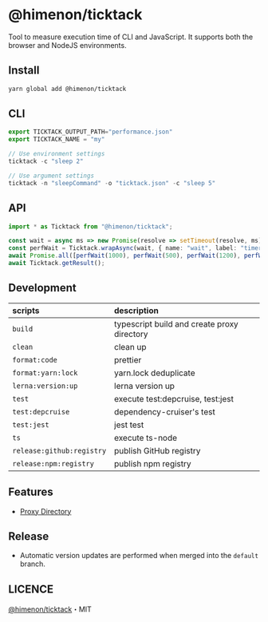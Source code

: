 # @himenon/ticktack

Tool to measure execution time of CLI and JavaScript.
It supports both the browser and NodeJS environments.

## Install

```bash
yarn global add @himenon/ticktack
```

## CLI

```ts
export TICKTACK_OUTPUT_PATH="performance.json"
export TICKTACK_NAME = "my"

// Use environment settings
ticktack -c "sleep 2"

// Use argument settings
ticktack -n "sleepCommand" -o "ticktack.json" -c "sleep 5"
```

## API

```ts
import * as Ticktack from "@himenon/ticktack";

const wait = async ms => new Promise(resolve => setTimeout(resolve, ms));
const perfWait = Ticktack.wrapAsync(wait, { name: "wait", label: "timer" });
await Promise.all([perfWait(1000), perfWait(500), perfWait(1200), perfWait(1300)]);
await Ticktack.getResult();
```

## Development

| scripts                   | description                                 |
| :------------------------ | :------------------------------------------ |
| `build`                   | typescript build and create proxy directory |
| `clean`                   | clean up                                    |
| `format:code`             | prettier                                    |
| `format:yarn:lock`        | yarn.lock deduplicate                       |
| `lerna:version:up`        | lerna version up                            |
| `test`                    | execute test:depcruise, test:jest           |
| `test:depcruise`          | dependency-cruiser's test                   |
| `test:jest`               | jest test                                   |
| `ts`                      | execute ts-node                             |
| `release:github:registry` | publish GitHub registry                     |
| `release:npm:registry`    | publish npm registry                        |

## Features

- [Proxy Directory](https://himenon.github.io/docs/javascript/proxy-directory-design-pattern/)

## Release

- Automatic version updates are performed when merged into the `default` branch.

## LICENCE

[@himenon/ticktack](https://github.com/Himenon/ticktack-js)・MIT
